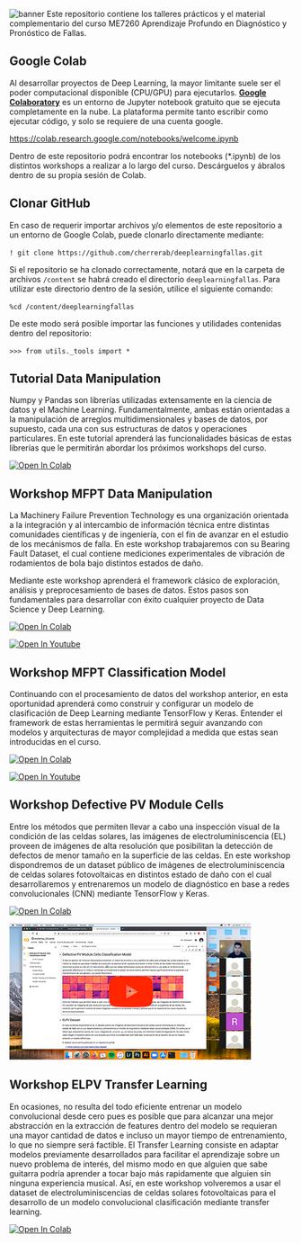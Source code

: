 ![banner](bin/banner.png)
Este repositorio contiene los talleres prácticos y el material complementario del curso ME7260 Aprendizaje Profundo en Diagnóstico y Pronóstico de Fallas.

## Google Colab
Al desarrollar proyectos de Deep Learning, la mayor limitante suele ser el poder computacional disponible (CPU/GPU) para ejecutarlos. [**Google Colaboratory**](https://colab.research.google.com/notebooks/welcome.ipynb) es un entorno de Jupyter notebook gratuito que se ejecuta completamente en la nube. La plataforma permite tanto escribir como ejecutar código, y solo se requiere de una cuenta google.

https://colab.research.google.com/notebooks/welcome.ipynb

Dentro de este repositorio podrá encontrar los notebooks (\*.ipynb) de los distintos workshops a realizar a lo largo del curso. Descárguelos y ábralos dentro de su propia sesión de Colab.

## Clonar GitHub
En caso de requerir importar archivos y/o elementos de este repositorio a un entorno de Google Colab, puede clonarlo directamente mediante:

`! git clone https://github.com/cherrerab/deeplearningfallas.git`

Si el repositorio se ha clonado correctamente, notará que en la carpeta de archivos `/content` se habrá creado el directorio `deeplearningfallas`. Para utilizar este directorio dentro de la sesión, utilice el siguiente comando:

`%cd /content/deeplearningfallas`

De este modo será posible importar las funciones y utilidades contenidas dentro del repositorio:

`>>> from utils._tools import *`

## Tutorial Data Manipulation
Numpy y Pandas son librerías utilizadas extensamente en la ciencia de datos y el Machine Learning. Fundamentalmente, ambas están orientadas a la manipulación de arreglos multidimensionales y bases de datos, por supuesto, cada una con sus estructuras de datos y operaciones particulares. En este tutorial aprenderá las funcionalidades básicas de estas librerías que le permitirán abordar los próximos workshops del curso.

[![Open In Colab](https://colab.research.google.com/assets/colab-badge.svg)](https://colab.research.google.com/github/cherrerab/deeplearningfallas/blob/master/workshop_01/tutorial_01.ipynb)

## Workshop MFPT Data Manipulation
La Machinery Failure Prevention Technology es una organización orientada a la integración y al intercambio de información técnica entre distintas comunidades científicas y de ingeniería, con el fin de avanzar en el estudio de los mecánismos de falla. En este workshop trabajaremos con su Bearing Fault Dataset, el cual contiene mediciones experimentales de vibración de rodamientos de bola bajo distintos estados de daño.

Mediante este workshop aprenderá el framework clásico de exploración, análisis y preprocesamiento de bases de datos. Estos pasos son fundamentales para desarrollar con éxito cualquier proyecto de Data Science y Deep Learning.

[![Open In Colab](https://colab.research.google.com/assets/colab-badge.svg)](https://colab.research.google.com/github/cherrerab/deeplearningfallas/blob/master/workshop_01/workshop_01.ipynb)

[![Open In Youtube](https://raw.githubusercontent.com/cherrerab/deeplearningfallas/master/workshop_01/bin/auxvid.png)](https://youtu.be/p483_exDlVY)

## Workshop MFPT Classification Model
Continuando con el procesamiento de datos del workshop anterior, en esta oportunidad aprenderá como construir y configurar un modelo de clasificación de Deep Learning mediante TensorFlow y Keras. Entender el framework de estas herramientas le permitirá seguir avanzando con modelos y arquitecturas de mayor complejidad a medida que estas sean introducidas en el curso.

[![Open In Colab](https://colab.research.google.com/assets/colab-badge.svg)](https://colab.research.google.com/github/cherrerab/deeplearningfallas/blob/master/workshop_02/workshop_02_pauta.ipynb)

[![Open In Youtube](https://raw.githubusercontent.com/cherrerab/deeplearningfallas/master/workshop_02/bin/auxvid_2.png)](https://youtu.be/kDrmyoKVmJE)

## Workshop Defective PV Module Cells
Entre los métodos que permiten llevar a cabo una inspección visual de la condición de las celdas solares, las imágenes de electroluminiscencia (EL) proveen de imágenes de alta resolución que posibilitan la detección de defectos de menor tamaño en la superficie de las celdas. En este workshop dispondremos de un dataset público de imágenes de electroluminiscencia de celdas solares fotovoltaicas en distintos estado de daño con el cual desarrollaremos y entrenaremos un modelo de diagnóstico en base a redes convolucionales (CNN) mediante TensorFlow y Keras.

[![Open In Colab](https://colab.research.google.com/assets/colab-badge.svg)](https://colab.research.google.com/github/cherrerab/deeplearningfallas/blob/master/workshop_03/workshop_03.ipynb)

[![Open In Youtube](https://raw.githubusercontent.com/cherrerab/deeplearningfallas/master/workshop_03/bin/auxvid.png)](https://youtu.be/xk-wfL7W8D0)


## Workshop ELPV Transfer Learning
En ocasiones, no resulta del todo eficiente entrenar un modelo convolucional desde cero pues es posible que para alcanzar una mejor abstracción en la extracción de features dentro del modelo se requieran una mayor cantidad de datos e incluso un mayor tiempo de entrenamiento, lo que no siempre será factible. El Transfer Learning consiste en adaptar modelos previamente desarrollados para facilitar el aprendizaje sobre un nuevo problema de interés, del mismo modo en que alguien que sabe guitarra podría aprender a tocar bajo más rapidamente que alguien sin ninguna experiencia musical. Así, en este workshop volveremos a usar el dataset de electroluminiscencias de celdas solares fotovoltaicas para el desarrollo de un modelo convolucional clasificación mediante transfer learning.

[![Open In Colab](https://colab.research.google.com/assets/colab-badge.svg)](https://colab.research.google.com/github/cherrerab/deeplearningfallas/blob/master/workshop_04/workshop_04.ipynb)
